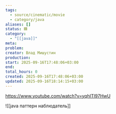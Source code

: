 ```yaml
---
tags:
  - source/cinematic/movie
  - category/java
aliases: []
status: 🟦
category:
  - "[[java]]"
meta:
problem:
creator: Влад Мишустин
production:
start: 2025-09-16T17:48:06+03:00
end:
total_hours: 0
created: 2025-09-16T17:48:06+03:00
updated: 2025-09-16T18:14:15+03:00
---
```


https://www.youtube.com/watch?v=yqhITl97HwU

![[java паттерн наблюдатель]]
